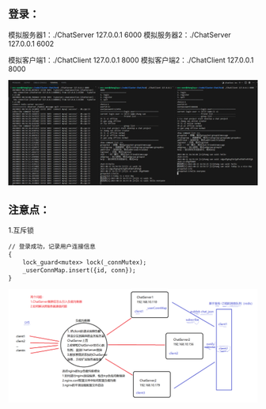 
## 登录：
模拟服务器1：./ChatServer 127.0.0.1 6000
模拟服务器2：./ChatServer 127.0.0.1 6002

模拟客户端1：./ChatClient 127.0.0.1 8000
模拟客户端2：./ChatClient 127.0.0.1 8000

![Alt text](imgs/image.png)

## 注意点：
1.互斥锁
```
// 登录成功，记录用户连接信息
{
    lock_guard<mutex> lock(_connMutex);
    _userConnMap.insert({id, conn});
}
```
![Alt text](imgs/nginx.png)